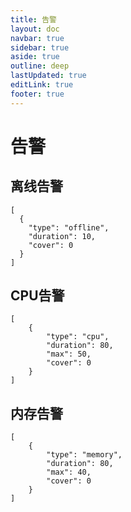 ```yaml
---
title: 告警
layout: doc
navbar: true
sidebar: true
aside: true
outline: deep
lastUpdated: true
editLink: true
footer: true
---
```


# 告警

## 离线告警

```
[
  {
    "type": "offline",
    "duration": 10,
    "cover": 0
  }
]
```

## CPU告警

```
[
    {
        "type": "cpu",
        "duration": 80,
        "max": 50,
        "cover": 0
    }
]
```

## 内存告警

```
[
    {
        "type": "memory",
        "duration": 80,
        "max": 40,
        "cover": 0
    }
]
```